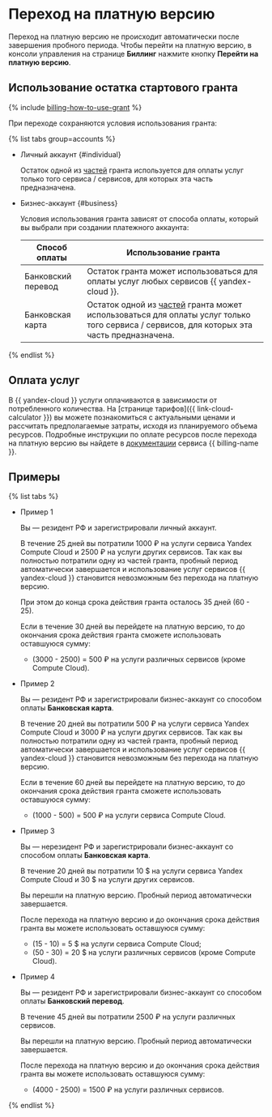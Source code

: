 # Переход на платную версию

Переход на платную версию не происходит автоматически после завершения пробного периода. Чтобы перейти на платную версию, в консоли управления на странице **Биллинг** нажмите кнопку **Перейти на платную версию**.

## Использование остатка стартового гранта

{% include [billing-how-to-use-grant](../../_includes/billing-how-to-use-grant.md) %}

При переходе сохраняются условия использования гранта:

{% list tabs group=accounts %}

- Личный аккаунт {#individual}

   Остаток одной из [частей](usage-grant.md) гранта используется для оплаты услуг только того сервиса / сервисов, для которых эта часть предназначена.

- Бизнес-аккаунт {#business}

   
   Условия использования гранта зависят от способа оплаты, который вы выбрали при создании платежного аккаунта: 

   Способ оплаты | Использование гранта 
   ----- | ----- 
   Банковский перевод | Остаток гранта может использоваться для оплаты услуг любых сервисов {{ yandex-cloud }}.
   Банковская карта | Остаток одной из [частей](usage-grant.md) гранта может использоваться для оплаты услуг только того сервиса / сервисов, для которых эта часть предназначена.


{% endlist %}

## Оплата услуг 

В {{ yandex-cloud }} услуги оплачиваются в зависимости от потребленного количества. На [странице тарифов]({{ link-cloud-calculator }}) вы можете познакомиться с актуальными ценами и рассчитать предполагаемые затраты, исходя из планируемого объема ресурсов. Подробные инструкции по оплате ресурсов после перехода на платную версию вы найдете в [документации](../../billing/) сервиса {{ billing-name }}.

## Примеры

{% list tabs %}

 - Пример 1

   Вы — резидент РФ и зарегистрировали личный аккаунт. 

   В течение 25 дней вы потратили 1000 ₽ на услуги сервиса Yandex Compute Cloud и 2500 ₽ на услуги других сервисов. Так как вы полностью потратили одну из частей гранта, пробный период автоматически завершается и использование услуг сервисов {{ yandex-cloud }} становится невозможным без перехода на платную версию. 

   При этом до конца срока действия гранта осталось 35 дней (60 - 25).

   Если в течение 30 дней вы перейдете на платную версию, то до окончания срока действия гранта сможете использовать оставшуюся сумму:
   - (3000 - 2500) = 500 ₽ на услуги различных сервисов (кроме Compute Cloud). 

 - Пример 2

   Вы — резидент РФ и зарегистрировали бизнес-аккаунт со способом оплаты **Банковская карта**.

   В течение 20 дней вы потратили 500 ₽ на услуги сервиса Yandex Compute Cloud и 3000 ₽ на услуги других сервисов. Так как вы полностью потратили одну из частей гранта, пробный период автоматически завершается и использование услуг сервисов {{ yandex-cloud }} становится невозможным без перехода на платную версию. 

   Если в течение 60 дней вы перейдете на платную версию, то до окончания срока действия гранта сможете использовать оставшуюся сумму:
    - (1000 - 500) = 500 ₽ на услуги сервиса Compute Cloud. 

 - Пример 3

   Вы — нерезидент РФ и зарегистрировали бизнес-аккаунт со способом оплаты **Банковская карта**.

   В течение 20 дней вы потратили 10 $ на услуги сервиса Yandex Compute Cloud и 30 $ на услуги других сервисов. 

   Вы перешли на платную версию. Пробный период автоматически завершается. 

   После перехода на платную версию и до окончания срока действия гранта вы можете использовать оставшуюся сумму: 
   - (15 - 10) = 5 $ на услуги сервиса Compute Cloud; 
   - (50 - 30) = 20 $ на услуги различных сервисов (кроме Compute Cloud). 

 - Пример 4

   Вы — резидент РФ и зарегистрировали бизнес-аккаунт со способом оплаты **Банковский перевод**.

   В течение 45 дней вы потратили 2500 ₽ на услуги различных сервисов. 

   Вы перешли на платную версию. Пробный период автоматически завершается. 

   После перехода на платную версию и до окончания срока действия гранта вы можете использовать оставшуюся сумму: 
   - (4000 - 2500) = 1500 ₽ на услуги различных сервисов. 


{% endlist %}
